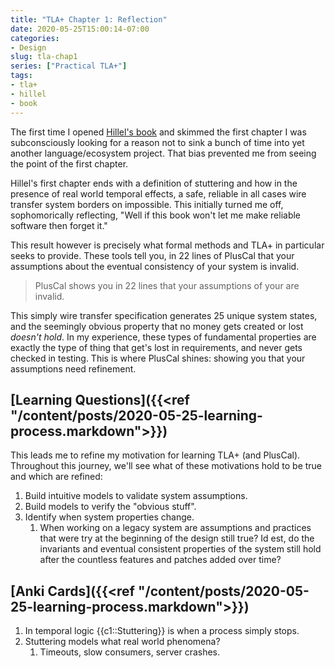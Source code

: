 ```yaml
---
title: "TLA+ Chapter 1: Reflection"
date: 2020-05-25T15:00:14-07:00
categories: 
- Design
slug: tla-chap1
series: ["Practical TLA+"]
tags:  
- tla+
- hillel
- book
---
```


The first time I opened [Hillel's
book](https://www.hillelwayne.com/post/practical-tla/) and skimmed the first
chapter I was subconsciously looking for a reason not to sink a bunch of time
into yet another language/ecosystem project. That bias prevented me from
seeing the point of the first chapter.

<!-- more -->

Hillel's first chapter ends with a definition of stuttering and how in the
presence of real world temporal effects, a safe, reliable in all cases wire
transfer system borders on impossible. This initially turned me off,
sophomorically reflecting, "Well if this book won't let me make reliable
software then forget it."

This result however is precisely what formal methods and TLA+ in particular
seeks to provide. These tools tell you, in 22 lines of PlusCal that your
assumptions about the eventual consistency of your system is invalid. 

> PlusCal shows you in 22 lines that your assumptions of your are invalid. 

This simply wire transfer specification generates 25 unique system states, and
the seemingly obvious property that no money gets created or lost *doesn't
hold*.  In my experience, these types of fundamental properties are exactly
the type of thing that get's lost in requirements, and never gets checked in
testing. This is where PlusCal shines: showing you that your assumptions need
refinement. 

## [Learning Questions]({{<ref "/content/posts/2020-05-25-learning-process.markdown">}})

This leads me to refine my motivation for learning TLA+ (and PlusCal).
Throughout this journey, we'll see what of these motivations hold to be true
and which are refined:

1. Build intuitive models to validate system assumptions.
1. Build models to verify the "obvious stuff".
1. Identify when system properties change.
	1. When working on a legacy system are assumptions and practices that were
	   try at the beginning of the design still true? Id est, do the
	   invariants and eventual consistent properties of the system still hold
	   after the countless features and patches added over time?


## [Anki Cards]({{<ref "/content/posts/2020-05-25-learning-process.markdown">}})

1. In temporal logic {{c1::Stuttering}} is when a process simply stops.
1. Stuttering models what real world phenomena?
	1. Timeouts, slow consumers, server crashes.

